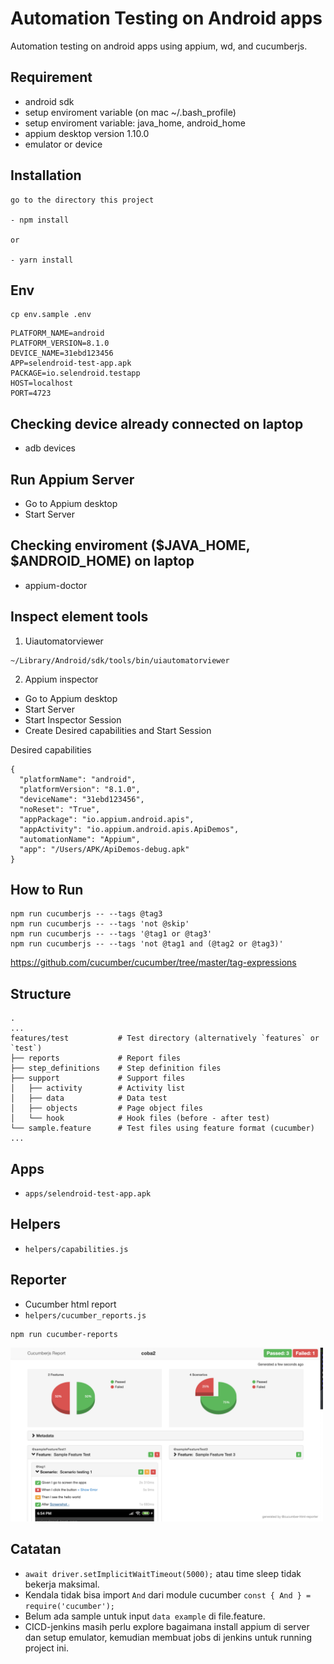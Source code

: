 # Automation Testing on Android apps
Automation testing on android apps using appium, wd, and cucumberjs.

## Requirement
- android sdk
- setup enviroment variable (on mac ~/.bash_profile)
- setup enviroment variable: java_home, android_home
- appium desktop version 1.10.0
- emulator or device

## Installation
```
go to the directory this project

- npm install

or

- yarn install
```

## Env
```
cp env.sample .env
```

```
PLATFORM_NAME=android
PLATFORM_VERSION=8.1.0
DEVICE_NAME=31ebd123456
APP=selendroid-test-app.apk
PACKAGE=io.selendroid.testapp
HOST=localhost
PORT=4723
```

## Checking device already connected on laptop
- adb devices

## Run Appium Server
- Go to Appium desktop
- Start Server

## Checking enviroment ($JAVA_HOME, $ANDROID_HOME) on laptop
- appium-doctor

## Inspect element tools
1. Uiautomatorviewer

```
~/Library/Android/sdk/tools/bin/uiautomatorviewer
```

2. Appium inspector

- Go to Appium desktop
- Start Server
- Start Inspector Session
- Create Desired capabilities and Start Session

Desired capabilities

```
{
  "platformName": "android",
  "platformVersion": "8.1.0",
  "deviceName": "31ebd123456",
  "noReset": "True",
  "appPackage": "io.appium.android.apis",
  "appActivity": "io.appium.android.apis.ApiDemos",
  "automationName": "Appium",
  "app": "/Users/APK/ApiDemos-debug.apk"
}
```

## How to Run
```
npm run cucumberjs -- --tags @tag3
npm run cucumberjs -- --tags 'not @skip'
npm run cucumberjs -- --tags '@tag1 or @tag3'
npm run cucumberjs -- --tags 'not @tag1 and (@tag2 or @tag3)'
```
https://github.com/cucumber/cucumber/tree/master/tag-expressions

## Structure
    .
    ...
    features/test           # Test directory (alternatively `features` or `test`)
    ├── reports             # Report files
    ├── step_definitions    # Step definition files
    ├── support             # Support files
    │   ├── activity        # Activity list
    │   ├── data            # Data test
    │   ├── objects         # Page object files
    │   └── hook            # Hook files (before - after test)
    └── sample.feature      # Test files using feature format (cucumber)
    ...

## Apps
- `apps/selendroid-test-app.apk`

## Helpers
- `helpers/capabilities.js`

## Reporter
- Cucumber html report
- `helpers/cucumber_reports.js`

```
npm run cucumber-reports
```
<img src="helpers/readme/cucumber.png" width="500"/>

## Catatan
- `await driver.setImplicitWaitTimeout(5000);` atau time sleep tidak bekerja maksimal.
- Kendala tidak bisa import `And` dari module cucumber `const { And } = require('cucumber');`
- Belum ada sample untuk input `data example` di file.feature.
- CICD-jenkins masih perlu explore bagaimana install appium di server dan setup emulator, kemudian membuat jobs di jenkins untuk running project ini.

